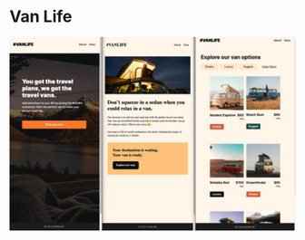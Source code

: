# Van Life

<img src="./public/vanlife.jpeg" alt="screenshot of van life site" width="800px" height="auto" />